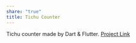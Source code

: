```yaml
---
share: "true"
title: Tichu Counter
---
```

Tichu counter made by Dart & Flutter.
[Project Link](https://jangyoujin0917.github.io/tichu-counter)
